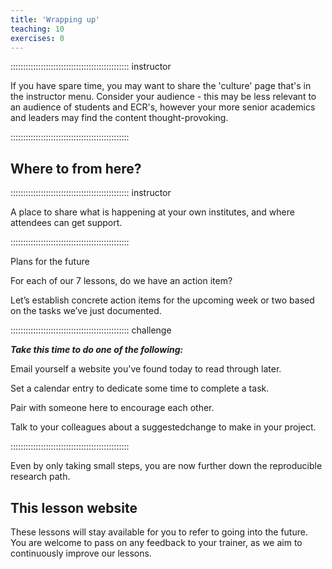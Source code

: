 ```yaml
---
title: 'Wrapping up'
teaching: 10
exercises: 0
---
```



::::::::::::::::::::::::::::::::::::::::::::::: instructor

If you have spare time, you may want to share the 'culture' page that's in the instructor menu. Consider your audience - this may be less relevant to an audience of students and ECR's, however your more senior academics and leaders may find the content thought-provoking.

:::::::::::::::::::::::::::::::::::::::::::::::

## Where to from here?

::::::::::::::::::::::::::::::::::::::::::::::: instructor

A place to share what is happening at your own institutes, and where attendees can get support.


:::::::::::::::::::::::::::::::::::::::::::::::


<!-- Does your institute have a Reproducibility club, ReproducibiliTea group or webpages on reproducibility? This is where to include it. Also add any further follow up information you would like to share. -->

Plans for the future


For each of our 7 lessons, do we have an action item?

Let’s establish concrete action items for the upcoming week or two based on the tasks we’ve just documented.

::::::::::::::::::::::::::::::::::::::::::::::: challenge

***Take this time to do one of the following:***

Email yourself a website you've found today to read through later.

Set a calendar entry to dedicate some time to complete a task.

Pair with someone here to encourage each other.

Talk to your colleagues about a suggestedchange to make in your project.

:::::::::::::::::::::::::::::::::::::::::::::::

Even by only taking small steps, you are now further down the reproducible research path.


## This lesson website

These lessons will stay available for you to refer to going into the future. You are welcome to pass on any feedback to your trainer, as we aim to continuously improve our lessons.




